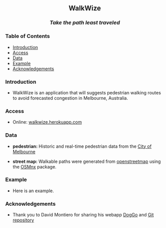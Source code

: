 <h2 align="center">WalkWize</h2>
<h3 align="center"><em>Take the path least traveled</em></h3>








### Table of Contents
- [Introduction](#introduction)
- [Access](#access)
- [Data](#data)
- [Example](#example)
- [Acknowledgements](#acknowledgements)


### Introduction
- WalkWize is an application that will suggests pedestrian walking routes to avoid forecasted congestion in Melbourne, Australia.


### Access
- Online: [walkwize.herokuapp.com](walkwize.herokuapp.com/)


### Data
- __pedestrian:__
Historic and real-time pedestrian data from the [City of Melbourne](http://www.pedestrian.melbourne.vic.gov.au/)

- __street map:__ Walkable paths were generated from [openstreetmap](https://www.openstreetmap.org/) using the [OSMnx](https://osmnx.readthedocs.io/) package.


### Example
- Here is an example.

### Acknowledgements

- Thank you to David Montiero for sharing his webapp [DogGo](doggo.herokuapp.com) and [Git repository](https://github.com/davemonteiro/DogGo)
